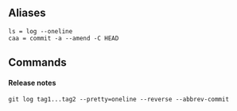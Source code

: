 ## Aliases

    ls = log --oneline
    caa = commit -a --amend -C HEAD

## Commands

#### Release notes

    git log tag1...tag2 --pretty=oneline --reverse --abbrev-commit
